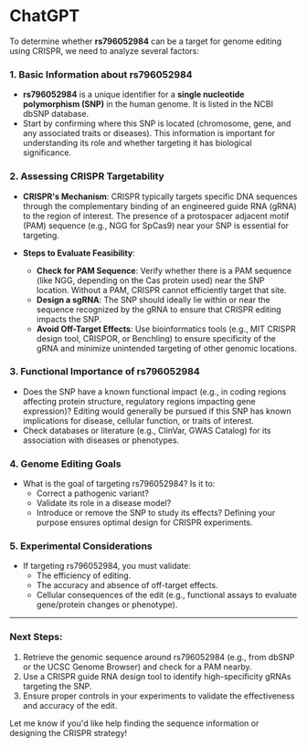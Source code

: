 # ChatGPT

To determine whether **rs796052984** can be a target for genome editing using CRISPR, we need to analyze several factors:

### 1. **Basic Information about rs796052984**
   - **rs796052984** is a unique identifier for a **single nucleotide polymorphism (SNP)** in the human genome. It is listed in the NCBI dbSNP database.
   - Start by confirming where this SNP is located (chromosome, gene, and any associated traits or diseases). This information is important for understanding its role and whether targeting it has biological significance.

### 2. **Assessing CRISPR Targetability**
   - **CRISPR's Mechanism**:
     CRISPR typically targets specific DNA sequences through the complementary binding of an engineered guide RNA (gRNA) to the region of interest. The presence of a protospacer adjacent motif (PAM) sequence (e.g., NGG for SpCas9) near your SNP is essential for targeting.

   - **Steps to Evaluate Feasibility**:
     - **Check for PAM Sequence**: Verify whether there is a PAM sequence (like NGG, depending on the Cas protein used) near the SNP location. Without a PAM, CRISPR cannot efficiently target that site.
     - **Design a sgRNA**: The SNP should ideally lie within or near the sequence recognized by the gRNA to ensure that CRISPR editing impacts the SNP.
     - **Avoid Off-Target Effects**: Use bioinformatics tools (e.g., MIT CRISPR design tool, CRISPOR, or Benchling) to ensure specificity of the gRNA and minimize unintended targeting of other genomic locations.

### 3. **Functional Importance of rs796052984**
   - Does the SNP have a known functional impact (e.g., in coding regions affecting protein structure, regulatory regions impacting gene expression)? Editing would generally be pursued if this SNP has known implications for disease, cellular function, or traits of interest.
   - Check databases or literature (e.g., ClinVar, GWAS Catalog) for its association with diseases or phenotypes.

### 4. **Genome Editing Goals**
   - What is the goal of targeting rs796052984? Is it to:
     - Correct a pathogenic variant?
     - Validate its role in a disease model?
     - Introduce or remove the SNP to study its effects?
     Defining your purpose ensures optimal design for CRISPR experiments.

### 5. **Experimental Considerations**
   - If targeting rs796052984, you must validate:
     - The efficiency of editing.
     - The accuracy and absence of off-target effects.
     - Cellular consequences of the edit (e.g., functional assays to evaluate gene/protein changes or phenotype).

---

### Next Steps:
1. Retrieve the genomic sequence around rs796052984 (e.g., from dbSNP or the UCSC Genome Browser) and check for a PAM nearby.
2. Use a CRISPR guide RNA design tool to identify high-specificity gRNAs targeting the SNP.
3. Ensure proper controls in your experiments to validate the effectiveness and accuracy of the edit.

Let me know if you'd like help finding the sequence information or designing the CRISPR strategy!
